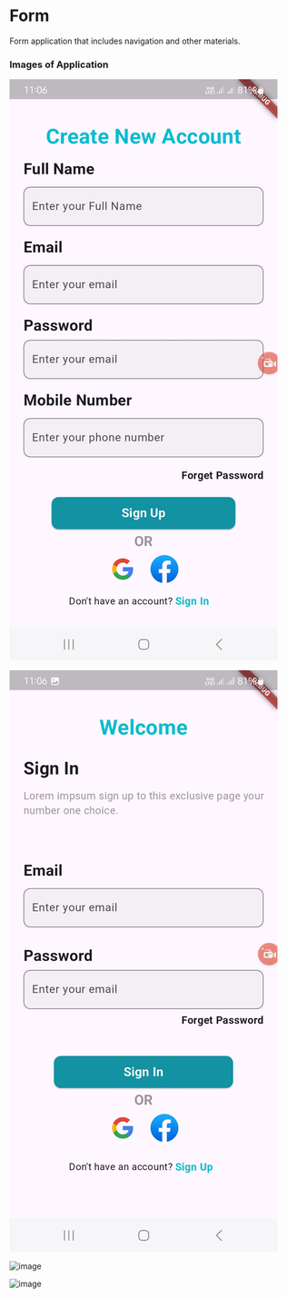 # Form

Form application that includes navigation and other materials.


### Images of Application

![image](signup.jpg)

![image](signin.jpg)

![image](main.png)

![image](main1.png)
